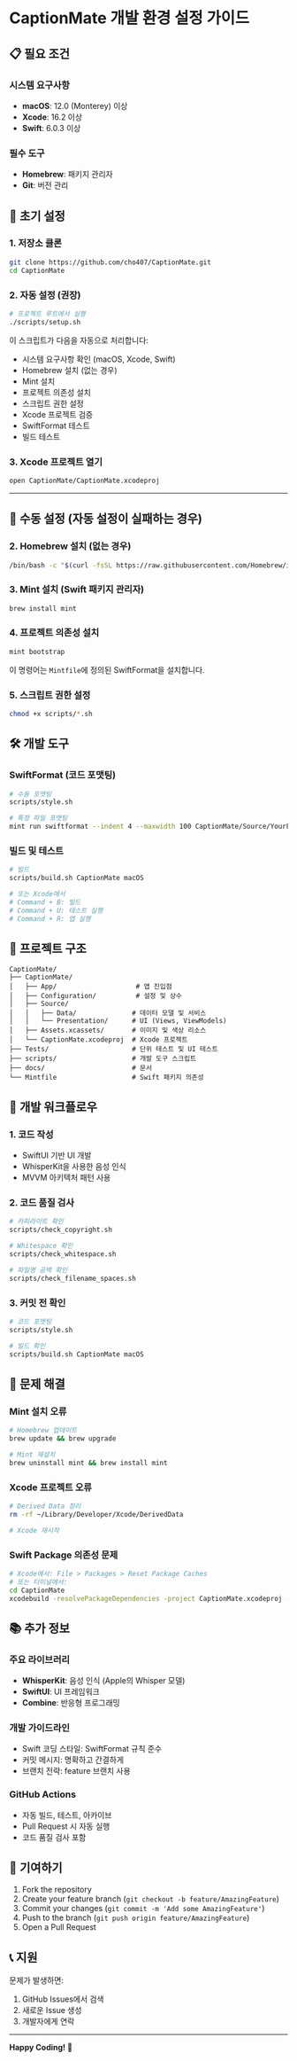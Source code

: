# CaptionMate 개발 환경 설정 가이드

## 📋 필요 조건

### 시스템 요구사항
- **macOS**: 12.0 (Monterey) 이상
- **Xcode**: 16.2 이상
- **Swift**: 6.0.3 이상

### 필수 도구
- **Homebrew**: 패키지 관리자
- **Git**: 버전 관리

## 🚀 초기 설정

### 1. 저장소 클론
```bash
git clone https://github.com/cho407/CaptionMate.git
cd CaptionMate
```

### 2. 자동 설정 (권장)
```bash
# 프로젝트 루트에서 실행
./scripts/setup.sh
```

이 스크립트가 다음을 자동으로 처리합니다:
- 시스템 요구사항 확인 (macOS, Xcode, Swift)
- Homebrew 설치 (없는 경우)
- Mint 설치
- 프로젝트 의존성 설치
- 스크립트 권한 설정
- Xcode 프로젝트 검증
- SwiftFormat 테스트
- 빌드 테스트

### 3. Xcode 프로젝트 열기
```bash
open CaptionMate/CaptionMate.xcodeproj
```

---

## 🔧 수동 설정 (자동 설정이 실패하는 경우)

### 2. Homebrew 설치 (없는 경우)
```bash
/bin/bash -c "$(curl -fsSL https://raw.githubusercontent.com/Homebrew/install/HEAD/install.sh)"
```

### 3. Mint 설치 (Swift 패키지 관리자)
```bash
brew install mint
```

### 4. 프로젝트 의존성 설치
```bash
mint bootstrap
```

이 명령어는 `Mintfile`에 정의된 SwiftFormat을 설치합니다.

### 5. 스크립트 권한 설정
```bash
chmod +x scripts/*.sh
```

## 🛠️ 개발 도구

### SwiftFormat (코드 포맷팅)
```bash
# 수동 포맷팅
scripts/style.sh

# 특정 파일 포맷팅
mint run swiftformat --indent 4 --maxwidth 100 CaptionMate/Source/YourFile.swift
```

### 빌드 및 테스트
```bash
# 빌드
scripts/build.sh CaptionMate macOS

# 또는 Xcode에서
# Command + B: 빌드
# Command + U: 테스트 실행
# Command + R: 앱 실행
```

## 📁 프로젝트 구조

```
CaptionMate/
├── CaptionMate/
│   ├── App/                    # 앱 진입점
│   ├── Configuration/          # 설정 및 상수
│   ├── Source/
│   │   ├── Data/              # 데이터 모델 및 서비스
│   │   └── Presentation/      # UI (Views, ViewModels)
│   ├── Assets.xcassets/       # 이미지 및 색상 리소스
│   └── CaptionMate.xcodeproj  # Xcode 프로젝트
├── Tests/                     # 단위 테스트 및 UI 테스트
├── scripts/                   # 개발 도구 스크립트
├── docs/                      # 문서
└── Mintfile                   # Swift 패키지 의존성
```

## 🔧 개발 워크플로우

### 1. 코드 작성
- SwiftUI 기반 UI 개발
- WhisperKit을 사용한 음성 인식
- MVVM 아키텍처 패턴 사용

### 2. 코드 품질 검사
```bash
# 카피라이트 확인
scripts/check_copyright.sh

# Whitespace 확인
scripts/check_whitespace.sh

# 파일명 공백 확인
scripts/check_filename_spaces.sh
```

### 3. 커밋 전 확인
```bash
# 코드 포맷팅
scripts/style.sh

# 빌드 확인
scripts/build.sh CaptionMate macOS
```

## 🚨 문제 해결

### Mint 설치 오류
```bash
# Homebrew 업데이트
brew update && brew upgrade

# Mint 재설치
brew uninstall mint && brew install mint
```

### Xcode 프로젝트 오류
```bash
# Derived Data 정리
rm -rf ~/Library/Developer/Xcode/DerivedData

# Xcode 재시작
```

### Swift Package 의존성 문제
```bash
# Xcode에서: File > Packages > Reset Package Caches
# 또는 터미널에서:
cd CaptionMate
xcodebuild -resolvePackageDependencies -project CaptionMate.xcodeproj -scheme CaptionMate
```

## 📚 추가 정보

### 주요 라이브러리
- **WhisperKit**: 음성 인식 (Apple의 Whisper 모델)
- **SwiftUI**: UI 프레임워크
- **Combine**: 반응형 프로그래밍

### 개발 가이드라인
- Swift 코딩 스타일: SwiftFormat 규칙 준수
- 커밋 메시지: 명확하고 간결하게
- 브랜치 전략: feature 브랜치 사용

### GitHub Actions
- 자동 빌드, 테스트, 아카이브
- Pull Request 시 자동 실행
- 코드 품질 검사 포함

## 🤝 기여하기

1. Fork the repository
2. Create your feature branch (`git checkout -b feature/AmazingFeature`)
3. Commit your changes (`git commit -m 'Add some AmazingFeature'`)
4. Push to the branch (`git push origin feature/AmazingFeature`)
5. Open a Pull Request

## 📞 지원

문제가 발생하면:
1. GitHub Issues에서 검색
2. 새로운 Issue 생성
3. 개발자에게 연락

---

**Happy Coding! 🎉**
